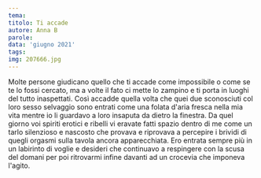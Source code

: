 ```yaml
---
tema:
titolo: Ti accade
autore: Anna B
parole: 
data: 'giugno 2021'
tags: 
img: 207666.jpg
---
```

Molte persone giudicano quello che ti accade come impossibile o come se te lo fossi cercato, ma a volte il fato ci mette lo zampino e ti porta in luoghi del tutto inaspettati.
Così accadde quella volta che quei due sconosciuti col loro sesso selvaggio sono entrati come una folata d'aria fresca nella mia vita mentre io li guardavo a loro insaputa da dietro la finestra. 
Da quel giorno voi spiriti erotici e ribelli vi eravate fatti spazio dentro di me come un tarlo silenzioso e nascosto che provava e riprovava a percepire i brividi di quegli orgasmi sulla tavola ancora apparecchiata.
Ero entrata sempre più in un labirinto di voglie e desideri che continuavo a respingere con la scusa del domani per poi ritrovarmi infine davanti ad un crocevia che imponeva l'agito.
